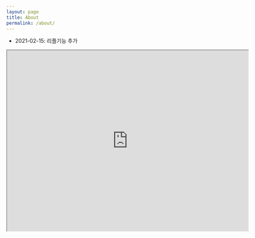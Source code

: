 ```yaml
---
layout: page
title: About
permalink: /about/
---
```


* 2021-02-15: 리플기능 추가

<iframe src="https://www.google.com/maps/d/embed?mid=16XmMZkf2_W6bPFprc6d3Etjq1g8K-ceN" width="640" height="480"></iframe>